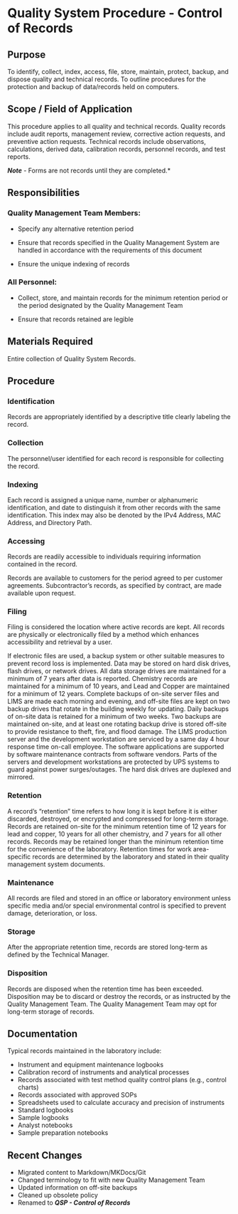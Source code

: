 # Quality System Procedure - Control of Records

## Purpose

To identify, collect, index, access, file, store, maintain, protect, backup, and dispose quality and technical records. To outline procedures for the protection and backup of data/records held on computers.

## Scope / Field of Application

This procedure applies to all quality and technical records. Quality records include audit reports, management review, corrective action requests, and preventive action requests. Technical records include observations, calculations, derived data, calibration records, personnel records, and test reports.

***Note*** - Forms are not records until they are completed.*

## Responsibilities

### Quality Management Team Members:
* Specify any alternative retention period

* Ensure that records specified in the Quality Management System are handled in accordance with the requirements of this document

* Ensure the unique indexing of records

### All Personnel:
* Collect, store, and maintain records for the minimum retention period or the period designated by the Quality Management Team

* Ensure that records retained are legible

## Materials Required

Entire collection of Quality System Records.

## Procedure

### Identification
Records are appropriately identified by a descriptive title clearly labeling the record.

### Collection
The personnel/user identified for each record is responsible for collecting the record.

### Indexing
Each record is assigned a unique name, number or alphanumeric identification, and date to distinguish it from other records with the same identification. This index may also be denoted by the IPv4 Address, MAC Address, and Directory Path.

### Accessing
Records are readily accessible to individuals requiring information contained in the record.

Records are available to customers for the period agreed to per customer agreements.
Subcontractor’s records, as specified by contract, are made available upon request.

### Filing
Filing is considered the location where active records are kept.  All records are physically or electronically filed by a method which enhances accessibility and retrieval by a user.

If electronic files are used, a backup system or other suitable measures to prevent record loss is implemented. Data may be stored on hard disk drives, flash drives, or network drives. All data storage drives are maintained for a minimum of 7 years after data is reported. Chemistry records are maintained for a minimum of 10 years, and Lead and Copper are maintained for a minimum of 12 years. Complete backups of on-site server files and LIMS are made each morning and evening, and off-site files are kept on two backup drives that rotate in the building weekly for updating. Daily backups of on-site data is retained for a minimum of two weeks. Two backups are maintained on-site, and at least one rotating backup drive is stored off-site to provide resistance to theft, fire, and flood damage. The LIMS production server and the development workstation are serviced by a same day 4 hour response time on-call employee. The software applications are supported by software maintenance contracts from software vendors. Parts of the servers and development workstations are protected by UPS systems to guard against power surges/outages. The hard disk drives are duplexed and mirrored.

### Retention
A record’s “retention” time refers to how long it is kept before it is either discarded, destroyed, or encrypted and compressed for long-term storage. Records are retained on-site for the minimum retention time of 12 years for lead and copper, 10 years for all other chemistry, and 7 years for all other records. Records may be retained longer than the minimum retention time for the convenience of the laboratory. Retention times for work area-specific records are determined by the laboratory and stated in their quality management system documents.

### Maintenance
All records are filed and stored in an office or laboratory environment unless specific media and/or special environmental control is specified to prevent damage, deterioration, or loss.

### Storage
After the appropriate retention time, records are stored long-term as defined by the Technical Manager.

### Disposition
Records are disposed when the retention time has been exceeded. Disposition may be to discard or destroy the records, or as instructed by the Quality Management Team. The Quality Management Team may opt for long-term storage of records.

## Documentation
Typical records maintained in the laboratory include:
*	Instrument and equipment maintenance logbooks
*	Calibration record of instruments and analytical processes
*	Records associated with test method quality control plans (e.g., control charts)
*	Records associated with approved SOPs
*	Spreadsheets used to calculate accuracy and precision of instruments
*	Standard logbooks
*	Sample logbooks
*	Analyst notebooks
*	Sample preparation notebooks

## Recent Changes
* Migrated content to Markdown/MKDocs/Git
* Changed terminology to fit with new Quality Management Team
* Updated information on off-site backups
* Cleaned up obsolete policy
* Renamed to ***QSP - Control of Records***

